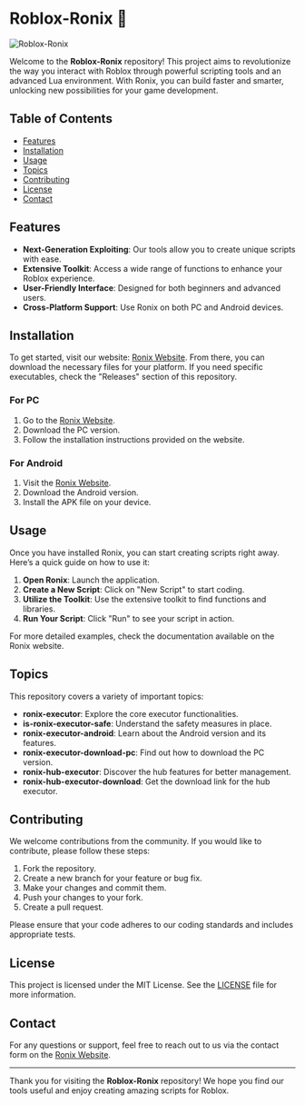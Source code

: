 # Roblox-Ronix 🚀

![Roblox-Ronix](https://img.shields.io/badge/Visit%20Ronix-Website-brightgreen?style=for-the-badge&logo=appveyor)

Welcome to the **Roblox-Ronix** repository! This project aims to revolutionize the way you interact with Roblox through powerful scripting tools and an advanced Lua environment. With Ronix, you can build faster and smarter, unlocking new possibilities for your game development.

## Table of Contents

- [Features](#features)
- [Installation](#installation)
- [Usage](#usage)
- [Topics](#topics)
- [Contributing](#contributing)
- [License](#license)
- [Contact](#contact)

## Features

- **Next-Generation Exploiting**: Our tools allow you to create unique scripts with ease.
- **Extensive Toolkit**: Access a wide range of functions to enhance your Roblox experience.
- **User-Friendly Interface**: Designed for both beginners and advanced users.
- **Cross-Platform Support**: Use Ronix on both PC and Android devices.

## Installation

To get started, visit our website: [Ronix Website](https://ronix.app). From there, you can download the necessary files for your platform. If you need specific executables, check the "Releases" section of this repository.

### For PC

1. Go to the [Ronix Website](https://ronix.app).
2. Download the PC version.
3. Follow the installation instructions provided on the website.

### For Android

1. Visit the [Ronix Website](https://ronix.app).
2. Download the Android version.
3. Install the APK file on your device.

## Usage

Once you have installed Ronix, you can start creating scripts right away. Here’s a quick guide on how to use it:

1. **Open Ronix**: Launch the application.
2. **Create a New Script**: Click on "New Script" to start coding.
3. **Utilize the Toolkit**: Use the extensive toolkit to find functions and libraries.
4. **Run Your Script**: Click "Run" to see your script in action.

For more detailed examples, check the documentation available on the Ronix website.

## Topics

This repository covers a variety of important topics:

- **ronix-executor**: Explore the core executor functionalities.
- **is-ronix-executor-safe**: Understand the safety measures in place.
- **ronix-executor-android**: Learn about the Android version and its features.
- **ronix-executor-download-pc**: Find out how to download the PC version.
- **ronix-hub-executor**: Discover the hub features for better management.
- **ronix-hub-executor-download**: Get the download link for the hub executor.

## Contributing

We welcome contributions from the community. If you would like to contribute, please follow these steps:

1. Fork the repository.
2. Create a new branch for your feature or bug fix.
3. Make your changes and commit them.
4. Push your changes to your fork.
5. Create a pull request.

Please ensure that your code adheres to our coding standards and includes appropriate tests.

## License

This project is licensed under the MIT License. See the [LICENSE](LICENSE) file for more information.

## Contact

For any questions or support, feel free to reach out to us via the contact form on the [Ronix Website](https://ronix.app).

---

Thank you for visiting the **Roblox-Ronix** repository! We hope you find our tools useful and enjoy creating amazing scripts for Roblox.